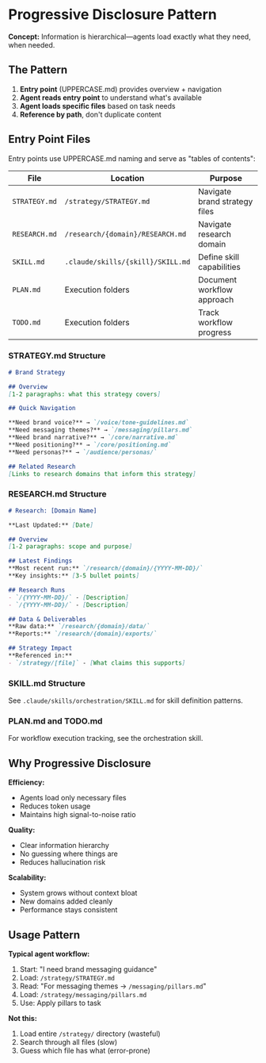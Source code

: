 # Progressive Disclosure Pattern

**Concept:** Information is hierarchical—agents load exactly what they need, when needed.

## The Pattern

1. **Entry point** (UPPERCASE.md) provides overview + navigation
2. **Agent reads entry point** to understand what's available
3. **Agent loads specific files** based on task needs
4. **Reference by path**, don't duplicate content

## Entry Point Files

Entry points use UPPERCASE.md naming and serve as "tables of contents":

| File | Location | Purpose |
|------|----------|---------|
| `STRATEGY.md` | `/strategy/STRATEGY.md` | Navigate brand strategy files |
| `RESEARCH.md` | `/research/{domain}/RESEARCH.md` | Navigate research domain |
| `SKILL.md` | `.claude/skills/{skill}/SKILL.md` | Define skill capabilities |
| `PLAN.md` | Execution folders | Document workflow approach |
| `TODO.md` | Execution folders | Track workflow progress |

### STRATEGY.md Structure

```markdown
# Brand Strategy

## Overview
[1-2 paragraphs: what this strategy covers]

## Quick Navigation

**Need brand voice?** → `/voice/tone-guidelines.md`
**Need messaging themes?** → `/messaging/pillars.md`
**Need brand narrative?** → `/core/narrative.md`
**Need positioning?** → `/core/positioning.md`
**Need personas?** → `/audience/personas/`

## Related Research
[Links to research domains that inform this strategy]
```

### RESEARCH.md Structure

```markdown
# Research: [Domain Name]

**Last Updated:** [Date]

## Overview
[1-2 paragraphs: scope and purpose]

## Latest Findings
**Most recent run:** `/research/{domain}/{YYYY-MM-DD}/`
**Key insights:** [3-5 bullet points]

## Research Runs
- `/{YYYY-MM-DD}/` - [Description]
- `/{YYYY-MM-DD}/` - [Description]

## Data & Deliverables
**Raw data:** `/research/{domain}/data/`
**Reports:** `/research/{domain}/exports/`

## Strategy Impact
**Referenced in:**
- `/strategy/[file]` - [What claims this supports]
```

### SKILL.md Structure

See `.claude/skills/orchestration/SKILL.md` for skill definition patterns.

### PLAN.md and TODO.md

For workflow execution tracking, see the orchestration skill.

## Why Progressive Disclosure

**Efficiency:**
- Agents load only necessary files
- Reduces token usage
- Maintains high signal-to-noise ratio

**Quality:**
- Clear information hierarchy
- No guessing where things are
- Reduces hallucination risk

**Scalability:**
- System grows without context bloat
- New domains added cleanly
- Performance stays consistent

## Usage Pattern

**Typical agent workflow:**

1. Start: "I need brand messaging guidance"
2. Load: `/strategy/STRATEGY.md`
3. Read: "For messaging themes → `/messaging/pillars.md`"
4. Load: `/strategy/messaging/pillars.md`
5. Use: Apply pillars to task

**Not this:**
1. Load entire `/strategy/` directory (wasteful)
2. Search through all files (slow)
3. Guess which file has what (error-prone)
